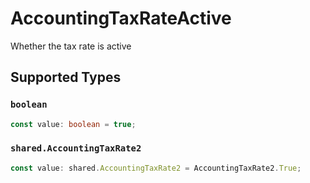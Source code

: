 # AccountingTaxRateActive

Whether the tax rate is active


## Supported Types

### `boolean`

```typescript
const value: boolean = true;
```

### `shared.AccountingTaxRate2`

```typescript
const value: shared.AccountingTaxRate2 = AccountingTaxRate2.True;
```

